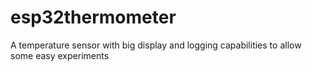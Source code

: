 # esp32thermometer
A temperature sensor with big display and logging capabilities to allow some easy experiments
